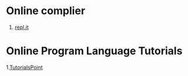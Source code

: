 # Online complier  
1. [repl.it](https://repl.it/languages)  

# Online Program Language Tutorials  
1.[TutorialsPoint](https://www.tutorialspoint.com/tutorialslibrary.htm)
